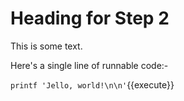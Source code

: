 # Heading for Step 2

This is some text.

Here's a single line of runnable code:-

`printf 'Jello, world!\n\n'`{{execute}}

